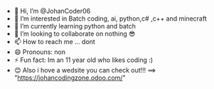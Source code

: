 - 👋 Hi, I’m @JohanCoder06
- 👀 I’m interested in Batch coding, ai, python,c# ,c++ and minecraft
- 🌱 I’m currently learning python and batch
- 💞️ I’m looking to collaborate on nothing 😎
- 📫 How to reach me ... dont
- 😄 Pronouns: non
- ⚡ Fun fact: Im an 11 year old who likes coding :)
- 😊 Also i hove a wedsite you can check out!!! ==> "https://johancodingzone.odoo.com/"
<!---
JohanCoder06/JohanCoder06 is a ✨ special ✨ repository because its `README.md` (this file) appears on your GitHub profile.
You can click the Preview link to take a look at your changes.
--->
